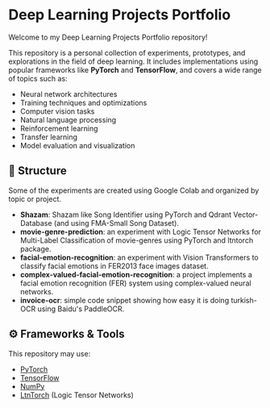 # Deep Learning Projects Portfolio

Welcome to my Deep Learning Projects Portfolio repository!

This repository is a personal collection of experiments, prototypes, and explorations in the field of deep learning. It includes implementations using popular frameworks like **PyTorch** and **TensorFlow**, and covers a wide range of topics such as:

- Neural network architectures
- Training techniques and optimizations
- Computer vision tasks
- Natural language processing
- Reinforcement learning
- Transfer learning
- Model evaluation and visualization

## 📁 Structure

Some of the experiments are created using Google Colab and organized by topic or project.

- **Shazam**: Shazam like Song Identifier using PyTorch and Qdrant Vector-Database (and using FMA-Small Song Dataset).
- **movie-genre-prediction**: an experiment with Logic Tensor Networks for Multi-Label Classification of movie-genres using PyTorch and ltntorch package.
- **facial-emotion-recognition**: an experiment with Vision Transformers to classify facial emotions in FER2013 face images dataset.
- **complex-valued-facial-emotion-recognition**: a project implements a facial emotion recognition (FER) system using complex-valued neural networks.
- **invoice-ocr**: simple code snippet showing how easy it is doing turkish-OCR using Baidu's PaddleOCR.

## ⚙️ Frameworks & Tools

This repository may use:

- [PyTorch](https://pytorch.org/)
- [TensorFlow](https://www.tensorflow.org/)
- [NumPy](https://numpy.org/)
- [LtnTorch](https://github.com/logictensornetworks/LTNtorch) (Logic Tensor Networks)


